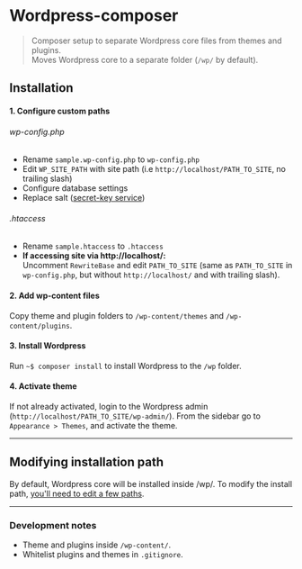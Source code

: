 # Wordpress-composer

> Composer setup to separate Wordpress core files from themes and plugins.<br>
> Moves Wordpress core to a separate folder (`/wp/` by default).

## Installation

#### 1. Configure custom paths

###### wp-config.php
- Rename `sample.wp-config.php` to `wp-config.php`
- Edit `WP_SITE_PATH` with site path (i.e `http://localhost/PATH_TO_SITE`, no trailing slash)
- Configure database settings
- Replace salt ([secret-key service](https://api.wordpress.org/secret-key/1.1/salt/))

###### .htaccess
- Rename `sample.htaccess` to `.htaccess`
- **If accessing site via http://localhost/:** <br> Uncomment `RewriteBase` and edit `PATH_TO_SITE` (same as `PATH_TO_SITE` in `wp-config.php`, but without `http://localhost/` and with trailing slash).

#### 2. Add wp-content files

Copy theme and plugin folders to `/wp-content/themes` and `/wp-content/plugins`.

#### 3. Install Wordpress
Run `~$ composer install` to install Wordpress to the `/wp` folder.

#### 4. Activate theme

If not already activated, login to the Wordpress admin (`http://localhost/PATH_TO_SITE/wp-admin/`). From the sidebar go to `Appearance > Themes`, and activate the theme.

---

## Modifying installation path

By default, Wordpress core will be installed inside /wp/.
To modify the install path, [you'll need to edit a few paths](https://github.com/jeremymouton/wordpress-composer/wiki/Modifying-installation-path).

---

### Development notes

- Theme and plugins inside `/wp-content/`.
- Whitelist plugins and themes in `.gitignore`.
